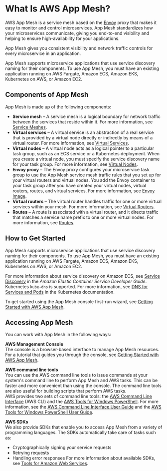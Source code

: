 # What Is AWS App Mesh?<a name="what-is-app-mesh"></a>

AWS App Mesh is a service mesh based on the [Envoy](https://www.envoyproxy.io/) proxy that makes it easy to monitor and control microservices\. App Mesh standardizes how your microservices communicate, giving you end\-to\-end visibility and helping to ensure high\-availability for your applications\.

App Mesh gives you consistent visibility and network traffic controls for every microservice in an application\. 

App Mesh supports microservice applications that use service discovery naming for their components\. To use App Mesh, you must have an existing application running on AWS Fargate, Amazon ECS, Amazon EKS, Kubernetes on AWS, or Amazon EC2\.

## Components of App Mesh<a name="app_mesh_components"></a>

App Mesh is made up of the following components:
+ **Service mesh** – A service mesh is a logical boundary for network traffic between the services that reside within it\. For more information, see [Service Meshes](meshes.md)\.
+ **Virtual services** – A virtual service is an abstraction of a real service that is provided by a virtual node directly or indirectly by means of a virtual router\. For more information, see [Virtual Services](virtual_services.md)\.
+ **Virtual nodes** – A virtual node acts as a logical pointer to a particular task group, such as an ECS service or a Kubernetes deployment\. When you create a virtual node, you must specify the service discovery name for your task group\. For more information, see [Virtual Nodes](virtual_nodes.md)\.
+ **Envoy proxy** – The Envoy proxy configures your microservice task group to use the App Mesh service mesh traffic rules that you set up for your virtual routers and virtual nodes\. You add the Envoy container to your task group after you have created your virtual nodes, virtual routers, routes, and virtual services\. For more information, see [Envoy Image](envoy.md)\.
+ **Virtual routers** – The virtual router handles traffic for one or more virtual services within your mesh\. For more information, see [Virtual Routers](virtual_routers.md)\.
+ **Routes** – A route is associated with a virtual router, and it directs traffic that matches a service name prefix to one or more virtual nodes\. For more information, see [Routes](routes.md)\.

## How to Get Started<a name="how_to_get_started"></a>

App Mesh supports microservice applications that use service discovery naming for their components\. To use App Mesh, you must have an existing application running on AWS Fargate, Amazon ECS, Amazon EKS, Kubernetes on AWS, or Amazon EC2\.

For more information about service discovery on Amazon ECS, see [Service Discovery](https://docs.aws.amazon.com/AmazonECS/latest/developerguide/service-discovery.html) in the *Amazon Elastic Container Service Developer Guide*\. Kubernetes `kube-dns` is supported\. For more information, see [DNS for Services and Pods](https://kubernetes.io/docs/concepts/services-networking/dns-pod-service/) in the Kubernetes documentation\.

To get started using the App Mesh console first\-run wizard, see [Getting Started with AWS App Mesh](getting_started.md)\.

## Accessing App Mesh<a name="accessing_app_mesh"></a>

You can work with App Mesh in the following ways:

**AWS Management Console**  
The console is a browser\-based interface to manage App Mesh resources\. For a tutorial that guides you through the console, see [Getting Started with AWS App Mesh](getting_started.md)\.

**AWS command line tools**  
You can use the AWS command line tools to issue commands at your system's command line to perform App Mesh and AWS tasks\. This can be faster and more convenient than using the console\. The command line tools are also useful for building scripts that perform AWS tasks\.  
AWS provides two sets of command line tools: the [AWS Command Line Interface](https://docs.aws.amazon.com/cli/latest/userguide/) \(AWS CLI\) and the [AWS Tools for Windows PowerShell](https://docs.aws.amazon.com/powershell/latest/userguide/)\. For more information, see the [AWS Command Line Interface User Guide](https://docs.aws.amazon.com/cli/latest/userguide/) and the [AWS Tools for Windows PowerShell User Guide](https://docs.aws.amazon.com/powershell/latest/userguide/)\.

**AWS SDKs**  
We also provide SDKs that enable you to access App Mesh from a variety of programming languages\. The SDKs automatically take care of tasks such as:  
+ Cryptographically signing your service requests
+ Retrying requests
+ Handling error responses
For more information about available SDKs, see [Tools for Amazon Web Services](https://aws.amazon.com/tools/)\.